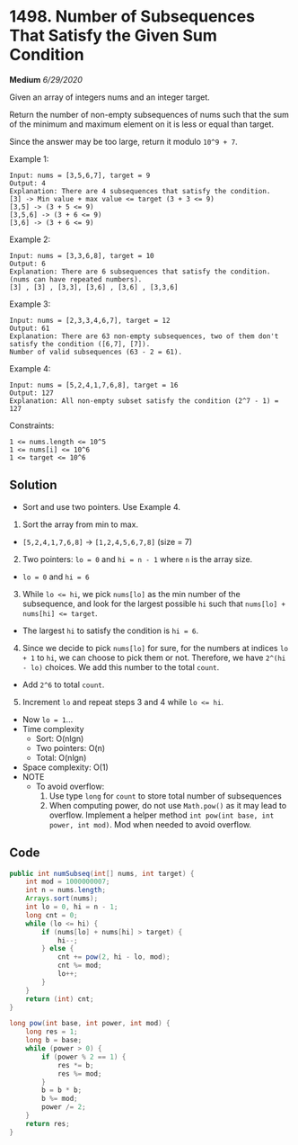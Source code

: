 # 1498. Number of Subsequences That Satisfy the Given Sum Condition
**Medium** *6/29/2020*

Given an array of integers nums and an integer target.

Return the number of non-empty subsequences of nums such that the sum of the minimum and maximum element on it is less or equal than target.

Since the answer may be too large, return it modulo ```10^9 + 7```.



Example 1:
```
Input: nums = [3,5,6,7], target = 9
Output: 4
Explanation: There are 4 subsequences that satisfy the condition.
[3] -> Min value + max value <= target (3 + 3 <= 9)
[3,5] -> (3 + 5 <= 9)
[3,5,6] -> (3 + 6 <= 9)
[3,6] -> (3 + 6 <= 9)
```
Example 2:
```
Input: nums = [3,3,6,8], target = 10
Output: 6
Explanation: There are 6 subsequences that satisfy the condition. (nums can have repeated numbers).
[3] , [3] , [3,3], [3,6] , [3,6] , [3,3,6]
```
Example 3:
```
Input: nums = [2,3,3,4,6,7], target = 12
Output: 61
Explanation: There are 63 non-empty subsequences, two of them don't satisfy the condition ([6,7], [7]).
Number of valid subsequences (63 - 2 = 61).
```
Example 4:
```
Input: nums = [5,2,4,1,7,6,8], target = 16
Output: 127
Explanation: All non-empty subset satisfy the condition (2^7 - 1) = 127
```

Constraints:
```
1 <= nums.length <= 10^5
1 <= nums[i] <= 10^6
1 <= target <= 10^6
```

## Solution
- Sort and use two pointers.
Use Example 4.
1. Sort the array from min to max.
  - `[5,2,4,1,7,6,8]` -> `[1,2,4,5,6,7,8]` (size = 7)
2. Two pointers: `lo = 0` and `hi = n - 1` where `n` is the array size.
  - `lo = 0` and `hi = 6`
3. While `lo <= hi`, we pick `nums[lo]` as the min number of the subsequence, and look for the largest possible `hi` such that `nums[lo] + nums[hi] <= target`.
  - The largest `hi` to satisfy the condition is `hi = 6`.
4. Since we decide to pick `nums[lo]` for sure, for the numbers at indices `lo + 1` to `hi`, we can choose to pick them or not. Therefore, we have `2^(hi - lo)` choices. We add this number to the total `count`.
  - Add `2^6` to total `count`.
5. Increment `lo` and repeat steps 3 and 4 while `lo <= hi`.
  - Now `lo = 1`...
- Time complexity
  - Sort: O(nlgn)
  - Two pointers: O(n)
  - Total: O(nlgn)
- Space complexity: O(1)
- NOTE
  - To avoid overflow:
    1. Use type `long` for `count` to store total number of subsequences
    2. When computing power, do not use `Math.pow()` as it may lead to overflow. Implement a helper method `int pow(int base, int power, int mod)`. Mod when needed to avoid overflow.

## Code
```Java
public int numSubseq(int[] nums, int target) {
    int mod = 1000000007;
    int n = nums.length;
    Arrays.sort(nums);
    int lo = 0, hi = n - 1;
    long cnt = 0;
    while (lo <= hi) {
        if (nums[lo] + nums[hi] > target) {
            hi--;
        } else {
            cnt += pow(2, hi - lo, mod);
            cnt %= mod;
            lo++;
        }
    }
    return (int) cnt;
}

long pow(int base, int power, int mod) {
    long res = 1;
    long b = base;
    while (power > 0) {
        if (power % 2 == 1) {
            res *= b;
            res %= mod;
        }
        b = b * b;
        b %= mod;
        power /= 2;
    }
    return res;
}
```
